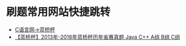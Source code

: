 # 刷题常用网站快捷跳转

- [C语言网->蓝桥杯](https://www.dotcpp.com/oj/problemset.php?mark=6)
- [【蓝桥杯】2013年-2018年蓝桥杯历年省赛真题 Java C++ A组 B组 C组](https://www.bilibili.com/video/BV1GE411F7Pj?p=13)